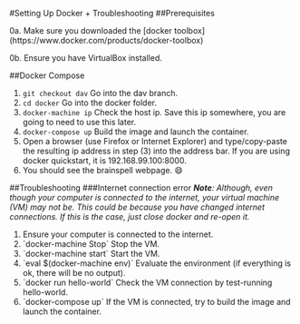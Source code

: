 #Setting Up Docker + Troubleshooting
##Prerequisites
<p>0a. Make sure you downloaded the [docker toolbox](https://www.docker.com/products/docker-toolbox)</p>
<p>0b. Ensure you have VirtualBox installed.</p>

##Docker Compose
1. `git checkout dav` Go into the dav branch. 
2. `cd docker` Go into the docker folder. 
3. `docker-machine ip` Check the host ip. Save this ip somewhere, you are going to need to use this later.
4. `docker-compose up` Build the image and launch the container.
5. Open a browser (use Firefox or Internet Explorer) and type/copy-paste the resulting ip address in step (3) into the address bar. If you are using docker quickstart, it is 192.168.99.100:8000.
6. You should see the brainspell webpage. :smile:

##Troubleshooting
###Internet connection error
_**Note**: Although, even though your computer is connected to the internet, your virtual machine (VM) may not be. This could be because you have changed internet connections. If this is the case, just close docker and re-open it._
<ol>
<li>Ensure your computer is connected to the internet. </li>
<li>`docker-machine Stop` Stop the VM.</li>
<li>`docker-machine start` Start the VM.</li>
<li>`eval $(docker-machine env)` Evaluate the environment (if everything is ok, there will be no output).</li>
<li>`docker run hello-world` Check the VM connection by test-running hello-world.</li>
<li>`docker-compose up` If the VM is connected, try to build the image and launch the container.</li>
</ol>
